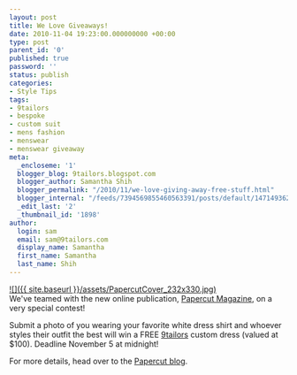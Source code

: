 ```yaml
---
layout: post
title: We Love Giveaways!
date: 2010-11-04 19:23:00.000000000 +00:00
type: post
parent_id: '0'
published: true
password: ''
status: publish
categories:
- Style Tips
tags:
- 9tailors
- bespoke
- custom suit
- mens fashion
- menswear
- menswear giveaway
meta:
  _encloseme: '1'
  blogger_blog: 9tailors.blogspot.com
  blogger_author: Samantha Shih
  blogger_permalink: "/2010/11/we-love-giving-away-free-stuff.html"
  blogger_internal: "/feeds/7394569855460563391/posts/default/1471493622391076271"
  _edit_last: '2'
  _thumbnail_id: '1898'
author:
  login: sam
  email: sam@9tailors.com
  display_name: Samantha
  first_name: Samantha
  last_name: Shih
---
```

[![]({{ site.baseurl }}/assets/PapercutCover_232x330.jpg)](http://papercutmag.com/images/uploads/PapercutCover_232x330.jpg)  
We've teamed with the new online publication, [Papercut Magazine](http://papercutmag.com/index.php/emagazine/), on a very special contest!

Submit a photo of you wearing your favorite white dress shirt and whoever styles their outfit the best will win a FREE [9tailors](http://www.blogger.com/9tailors.com) custom dress (valued at $100). Deadline November 5 at midnight!

For more details, head over to the [Papercut blog](http://papercutmag.com/index.php/blog/more/giveaway_tuesday_9tailors/).